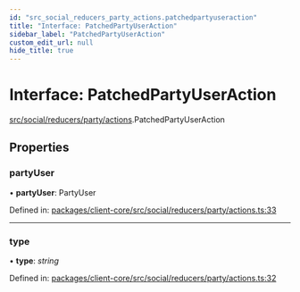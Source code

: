 ```yaml
---
id: "src_social_reducers_party_actions.patchedpartyuseraction"
title: "Interface: PatchedPartyUserAction"
sidebar_label: "PatchedPartyUserAction"
custom_edit_url: null
hide_title: true
---
```


# Interface: PatchedPartyUserAction

[src/social/reducers/party/actions](../modules/src_social_reducers_party_actions.md).PatchedPartyUserAction

## Properties

### partyUser

• **partyUser**: PartyUser

Defined in: [packages/client-core/src/social/reducers/party/actions.ts:33](https://github.com/xr3ngine/xr3ngine/blob/77d12cea0/packages/client-core/src/social/reducers/party/actions.ts#L33)

___

### type

• **type**: *string*

Defined in: [packages/client-core/src/social/reducers/party/actions.ts:32](https://github.com/xr3ngine/xr3ngine/blob/77d12cea0/packages/client-core/src/social/reducers/party/actions.ts#L32)
